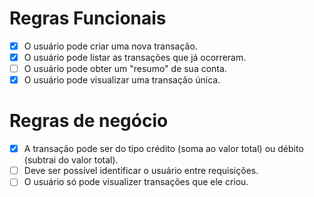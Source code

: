 # Regras Funcionais

- [x] O usuário pode criar uma nova transação.
- [x] O usuário pode listar as transações que já ocorreram.
- [ ] O usuário pode obter um "resumo" de sua conta.
- [x] O usuário pode visualizar uma transação única.

# Regras de negócio

- [x] A transação pode ser do tipo crédito (soma ao valor total) ou débito (subtrai do valor total).
- [ ] Deve ser possível identificar o usuário entre requisições.
- [ ] O usuário só pode visualizer transações que ele criou.
